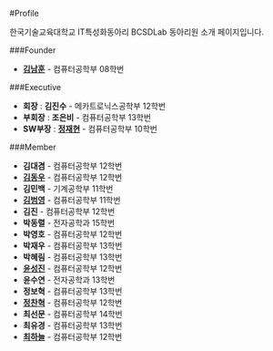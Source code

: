 #Profile


한국기술교육대학교 IT특성화동아리 BCSDLab 동아리원 소개 페이지입니다.

###Founder
- **[김남훈](https://github.com/BCSDLab/Profile/blob/master/Introduce/NamhoonKim.md)** - 컴퓨터공학부 08학번

###Executive

- **회장** : **김진수** - 메카트로닉스공학부 12학번
- **부회장** : **조은비** - 컴퓨터공학부 13학번
- **SW부장** : **[정재현](https://github.com/BCSDLab/Profile/blob/master/Introduce/pathFinder%20:%20JaeHyeunJung)** - 컴퓨터공학부 10학번

###Member
- **김대겸** - 컴퓨터공학부 12학번
- **[김동우](https://github.com/BCSDLab/Profile/blob/master/Introduce/Dongwoo.md)** - 컴퓨터공학부 12학번
- **김민백** - 기계공학부 11학번
- **[김범영](https://github.com/BCSDLab/Profile/blob/master/Introduce/Beomyeong.md)** - 컴퓨터공학부 11학번
- **김진** - 컴퓨터공학부 12학번
- **박동렬** - 전자공학과 15학번
- **박영호** - 컴퓨터공학부 12학번
- **박재우** - 컴퓨터공학부 13학번
- **박혜림** - 컴퓨터공학부 13학번
- **[윤성진](https://github.com/BCSDLab/Profile/blob/master/Introduce/Seongjin.md)** - 컴퓨터공학부 12학번
- **윤수연** - 전자공학과 13학번
- **정보혁** - 컴퓨터공학부 13학번
- **[정찬혁](https://github.com/BCSDLab/Profile/blob/master/Introduce/Chanhyeok.md)** - 컴퓨터공학부 12학번
- **최선문** - 컴퓨터공학부 14학번
- **최유경** - 컴퓨터공학부 13학번
- **[최하늘](https://github.com/BCSDLab/Profile/blob/master/Introduce/Haneul.md)** - 컴퓨터공학부 12학번
